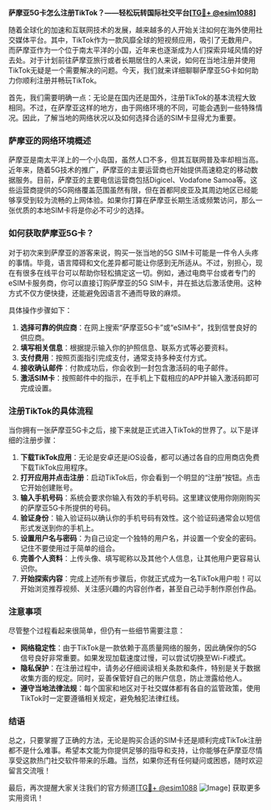 **萨摩亚5G卡怎么注册TikTok？——轻松玩转国际社交平台[[TG💪+ @esim1088](https://t.me/s/esim1088)]**

随着全球化的加速和互联网技术的发展，越来越多的人开始关注如何在海外使用社交媒体平台。其中，TikTok作为一款风靡全球的短视频应用，吸引了无数用户。而萨摩亚作为一个位于南太平洋的小国，近年来也逐渐成为人们探索异域风情的好去处。对于计划前往萨摩亚旅行或者长期居住的人来说，如何在当地注册并使用TikTok无疑是一个需要解决的问题。今天，我们就来详细聊聊萨摩亚5G卡如何助力你顺利注册并畅玩TikTok。

首先，我们需要明确一点：无论是在国内还是国外，注册TikTok的基本流程大致相同。不过，在萨摩亚这样的地方，由于网络环境的不同，可能会遇到一些特殊情况。因此，了解当地的网络状况以及如何选择合适的SIM卡显得尤为重要。

### 萨摩亚的网络环境概述

萨摩亚是南太平洋上的一个小岛国，虽然人口不多，但其互联网普及率却相当高。近年来，随着5G技术的推广，萨摩亚的主要运营商也开始提供高速稳定的移动数据服务。目前，萨摩亚的主要电信运营商包括Digicel、Vodafone Samoa等。这些运营商提供的5G网络覆盖范围虽然有限，但在首都阿皮亚及其周边地区已经能够享受到较为流畅的上网体验。如果你打算在萨摩亚长期生活或频繁访问，那么一张优质的本地SIM卡将是你必不可少的选择。

### 如何获取萨摩亚5G卡？

对于初次来到萨摩亚的游客来说，购买一张当地的5G SIM卡可能是一件令人头疼的事情。毕竟，语言障碍和文化差异都可能让你感到无所适从。不过，别担心，现在有很多在线平台可以帮助你轻松搞定这一切。例如，通过电商平台或者专门的eSIM卡服务商，你可以直接订购萨摩亚的5G SIM卡，并在抵达后激活使用。这种方式不仅方便快捷，还能避免因语言不通而导致的麻烦。

具体操作步骤如下：
1. **选择可靠的供应商**：在网上搜索“萨摩亚5G卡”或“eSIM卡”，找到信誉良好的供应商。
2. **填写相关信息**：根据提示输入你的护照信息、联系方式等必要资料。
3. **支付费用**：按照页面指引完成支付，通常支持多种支付方式。
4. **接收确认邮件**：付款成功后，你会收到一封包含激活码的电子邮件。
5. **激活SIM卡**：按照邮件中的指示，在手机上下载相应的APP并输入激活码即可完成设置。

### 注册TikTok的具体流程

当你拥有一张萨摩亚5G卡之后，接下来就是正式进入TikTok的世界了。以下是详细的注册步骤：

1. **下载TikTok应用**：无论是安卓还是iOS设备，都可以通过各自的应用商店免费下载TikTok应用程序。
2. **打开应用并点击注册**：启动TikTok后，你会看到一个明显的“注册”按钮。点击它开始创建账号。
3. **输入手机号码**：系统会要求你输入有效的手机号码。这里建议使用你刚刚购买的萨摩亚5G卡所提供的号码。
4. **验证身份**：输入验证码以确认你的手机号码有效性。这个验证码通常会以短信形式发送到你的手机上。
5. **设置用户名与密码**：为自己设定一个独特的用户名，并设置一个安全的密码。记住不要使用过于简单的组合。
6. **完善个人资料**：上传头像、填写昵称以及其他个人信息，让其他用户更容易认识你。
7. **开始探索内容**：完成上述所有步骤后，你就正式成为一名TikTok用户啦！可以开始浏览推荐视频、关注感兴趣的内容创作者，甚至自己动手制作原创作品。

### 注意事项

尽管整个过程看起来很简单，但仍有一些细节需要注意：
- **网络稳定性**：由于TikTok是一款依赖于高质量网络的服务，因此确保你的5G信号良好非常重要。如果发现加载速度过慢，可以尝试切换至Wi-Fi模式。
- **隐私保护**：在注册过程中，请务必仔细阅读相关条款和条件，特别是关于数据收集方面的规定。同时，妥善保管好自己的账户信息，防止泄露给他人。
- **遵守当地法律法规**：每个国家和地区对于社交媒体都有各自的监管政策，使用TikTok时一定要遵循相关规定，避免触犯法律红线。

### 结语

总之，只要掌握了正确的方法，无论是购买合适的SIM卡还是顺利完成TikTok注册都不是什么难事。希望本文能为你提供足够的指导和支持，让你能够在萨摩亚尽情享受这款热门社交软件带来的乐趣。当然，如果你还有任何疑问或困惑，随时欢迎留言交流哦！

最后，再次提醒大家关注我们的官方频道[[TG💪+ @esim1088](https://t.me/s/esim1088) ![Image](https://i.postimg.cc/4NQfJmqS/Snipaste-2025-05-13-00-14-12.png)] 获取更多实用资讯！